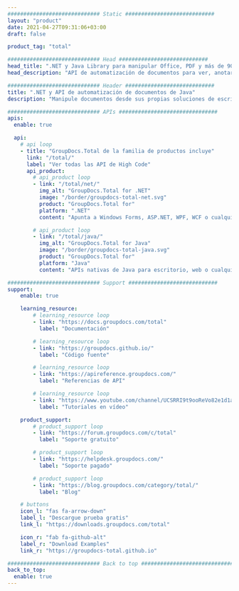 ```yaml
---
############################# Static ############################
layout: "product"
date: 2021-04-27T09:31:06+03:00
draft: false

product_tag: "total"

############################# Head ############################
head_title: ".NET y Java Library para manipular Office, PDF y más de 90 formatos de documentos"
head_description: "API de automatización de documentos para ver, anotar, convertir, comparar, firmar y buscar documentos. Consumir en cualquier sistema de gestión documental web y de escritorio"

############################# Header ############################
title: ".NET y API de automatización de documentos de Java"
description: "Manipule documentos desde sus propias soluciones de escritorio y aplicaciones web sin necesidad de ningún otro producto comercial."

############################# APIs ###############################
apis:
  enable: true

  api:
    # api loop
    - title: "GroupDocs.Total de la familia de productos incluye"
      link: "/total/"
      label: "Ver todas las API de High Code"
      api_product:
        # api_product loop
        - link: "/total/net/"
          img_alt: "GroupDocs.Total for .NET"
          image: "/border/groupdocs-total-net.svg"
          product: "GroupDocs.Total for"
          platform: ".NET"
          content: "Apunta a Windows Forms, ASP.NET, WPF, WCF o cualquier tipo de aplicación basada en .NET Framework 2.0 o posterior."

        # api_product loop
        - link: "/total/java/"
          img_alt: "GroupDocs.Total for Java"
          image: "/border/groupdocs-total-java.svg"
          product: "GroupDocs.Total for"
          platform: "Java"
          content: "APIs nativas de Java para escritorio, web o cualquier tipo de aplicación basada en Java SE o EE."

############################# Support ############################
support:
    enable: true

    learning_resource:
        # learning_resource loop
        - link: "https://docs.groupdocs.com/total"
          label: "Documentación"

        # learning_resource loop
        - link: "https://groupdocs.github.io/"
          label: "Código fuente"

        # learning_resource loop
        - link: "https://apireference.groupdocs.com/"
          label: "Referencias de API"

        # learning_resource loop
        - link: "https://www.youtube.com/channel/UCSRRI9t9ooReVo82e1d1a0g"
          label: "Tutoriales en vídeo"

    product_support:
        # product_support loop
        - link: "https://forum.groupdocs.com/c/total"
          label: "Soporte gratuito"

        # product_support loop
        - link: "https://helpdesk.groupdocs.com/"
          label: "Soporte pagado"

        # product_support loop
        - link: "https://blog.groupdocs.com/category/total/"
          label: "Blog"

    # buttons
    icon_l: "fas fa-arrow-down"
    label_l: "Descargue prueba gratis"
    link_l: "https://downloads.groupdocs.com/total"

    icon_r: "fab fa-github-alt"
    label_r: "Download Examples"
    link_r: "https://groupdocs-total.github.io"

############################# Back to top ###############################
back_to_top:
  enable: true
---
```

